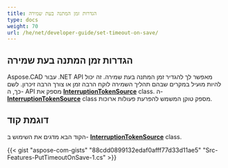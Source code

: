 ```yaml
---
title: הגדרות זמן המתנה בעת שמירה
type: docs
weight: 70
url: /he/net/developer-guide/set-timeout-on-save/
---
```


## **הגדרות זמן המתנה בעת שמירה**

Aspose.CAD עבור .NET API מאפשר לך להגדיר זמן המתנה בעת שמירה. זה יכול להיות מועיל במקרים שבהם תהליך השמירה לוקח הרבה זמן או צורך הרבה זיכרון. לשם כך, ה- API מספק את [**InterruptionTokenSource**](https://reference.aspose.com/cad/net/aspose.cad/interruptiontokensource) class. ה- [**InterruptionTokenSource**](https://reference.aspose.com/cad/net/aspose.cad/interruptiontokensource) class מספק טוקן המשמש להפרעת פעולות ארוכות.

## דוגמת קוד

הקוד הבא מדגים את השימוש ב- [**InterruptionTokenSource**](https://reference.aspose.com/cad/net/aspose.cad/interruptiontokensource) class.

{{< gist "aspose-com-gists" "88cdd0899132edaf0afff77d33d11ae5" "Src-Features-PutTimeoutOnSave-1.cs" >}}
